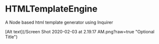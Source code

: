 # HTMLTemplateEngine

A Node based html template generator using Inquirer

[Alt text](/Screen Shot 2020-02-03 at 2.19.17 AM.png?raw=true "Optional Title")
